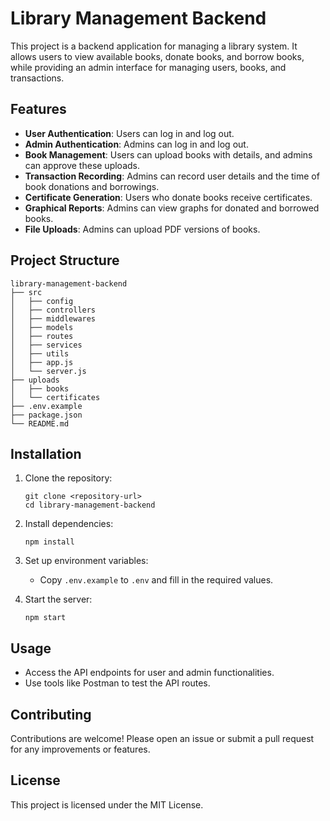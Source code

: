 # Library Management Backend

This project is a backend application for managing a library system. It allows users to view available books, donate books, and borrow books, while providing an admin interface for managing users, books, and transactions.

## Features

- **User Authentication**: Users can log in and log out.
- **Admin Authentication**: Admins can log in and log out.
- **Book Management**: Users can upload books with details, and admins can approve these uploads.
- **Transaction Recording**: Admins can record user details and the time of book donations and borrowings.
- **Certificate Generation**: Users who donate books receive certificates.
- **Graphical Reports**: Admins can view graphs for donated and borrowed books.
- **File Uploads**: Admins can upload PDF versions of books.

## Project Structure

```
library-management-backend
├── src
│   ├── config
│   ├── controllers
│   ├── middlewares
│   ├── models
│   ├── routes
│   ├── services
│   ├── utils
│   ├── app.js
│   └── server.js
├── uploads
│   ├── books
│   └── certificates
├── .env.example
├── package.json
└── README.md
```

## Installation

1. Clone the repository:
   ```
   git clone <repository-url>
   cd library-management-backend
   ```

2. Install dependencies:
   ```
   npm install
   ```

3. Set up environment variables:
   - Copy `.env.example` to `.env` and fill in the required values.

4. Start the server:
   ```
   npm start
   ```

## Usage

- Access the API endpoints for user and admin functionalities.
- Use tools like Postman to test the API routes.

## Contributing

Contributions are welcome! Please open an issue or submit a pull request for any improvements or features.

## License

This project is licensed under the MIT License.